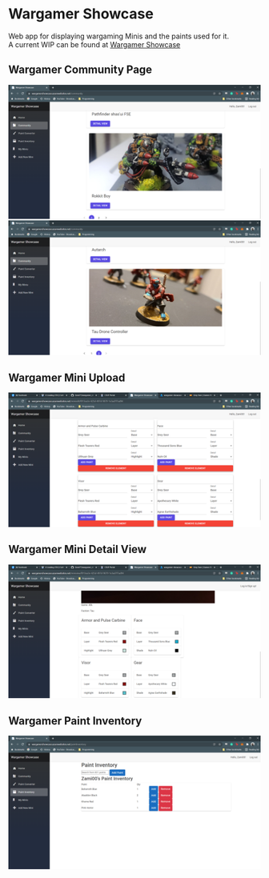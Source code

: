 # Wargamer Showcase
Web app for displaying wargaming Minis and the paints used for it.
<br />
A current WIP can be found at [Wargamer Showcase](https://wargamershowcase.azurewebsites.net/)
## Wargamer Community Page
![Rokit-boy-community-page](images/community-rokit.png)
![Tau-Drone-Controller](images/community-page-tau.png)
## Wargamer Mini Upload
![Tau-drone-upload](images/mini-form.png)
## Wargamer Mini Detail View
![Tau-drone-detail-view](images/detail-view.png)
## Wargamer Paint Inventory
![Paint-Inventory](images/paint-inventory.png)
